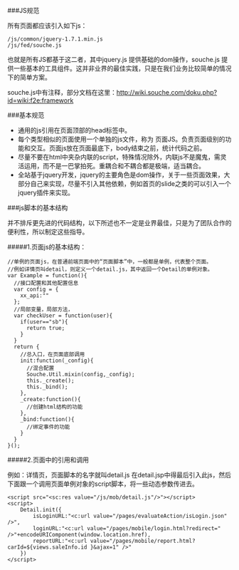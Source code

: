 ###JS规范

所有页面都应该引入如下js：

```
/js/common/jquery-1.7.1.min.js
/js/fed/souche.js
```

也就是所有JS都基于这二者，其中jquery.js 提供基础的dom操作，souche.js 提供一些基本的工具组件。这并非业界的最佳实践，只是在我们业务比较简单的情况下的简单方案。

souche.js中有注释，部分文档在这里：http://wiki.souche.com/doku.php?id=wiki:f2e:framework

###基本规范

  * 通用的js引用在页面顶部的head标签中。
  * 每个类型相似的页面使用一个单独的js文件，称为 页面JS。负责页面级别的功能和交互。页面js放在页面最底下，body结束之前，统计代码之前。
  * 尽量不要在html中夹杂内联的script，特殊情况除外，内联js不是魔鬼，需灵活运用，而不是一巴掌拍死。重耦合和不耦合都是极端，适当耦合。
  * 全站基于jquery开发，jquery的主要角色是dom操作，关于一些页面效果，大部分自己来实现，尽量不引入其他依赖，例如首页的slide之类的可以引入一个jquery插件来实现。

###js脚本的基本结构

并不排斥更先进的代码结构，以下所述也不一定是业界最佳，只是为了团队合作的便利性，所以制定这些指导。

#####1.页面js的基本结构：


```
//单例的页面js，在普通前端页面中的“页面脚本”中，一般都是单例，代表整个页面。
//例如详情页叫detail，则定义一个detail.js，其中返回一个Detail的单例对象。
var Example = function(){
  //接口配置和其他配置信息
  var config = {
    xx_api:""
  };
  //局部变量，局部方法，
  var checkUser = function(user){
    if(user=="sb"){
      return true;
    }
  }
  return {
    //总入口，在页面底部调用
    init:function(_config){
      //混合配置
      Souche.Util.mixin(config,_config);
      this._create();
      this._bind();
    },
    _create:function(){
      //创建html结构的功能
    },
    _bind:function(){
      //绑定事件的功能
    }
  }
}();
```

#####2.页面中的引用和调用

例如：详情页，页面脚本的名字就叫detail.js 在detail.jsp中得最后引入此js，然后下面跟一个调用页面单例对象的script脚本，将一些动态参数传进去。

```
<script src="<sc:res value="/js/mob/detail.js"/>"></script>
<script>
    Detail.init({
        isLoginURL:"<c:url value="/pages/evaluateAction/isLogin.json" />",
        loginURL:"<c:url value="/pages/mobile/login.html?redirect=" />"+encodeURIComponent(window.location.href),
        reportURL:"<c:url value="/pages/mobile/report.html?carId=${views.saleInfo.id }&ajax=1" />"
    })
</script>
```